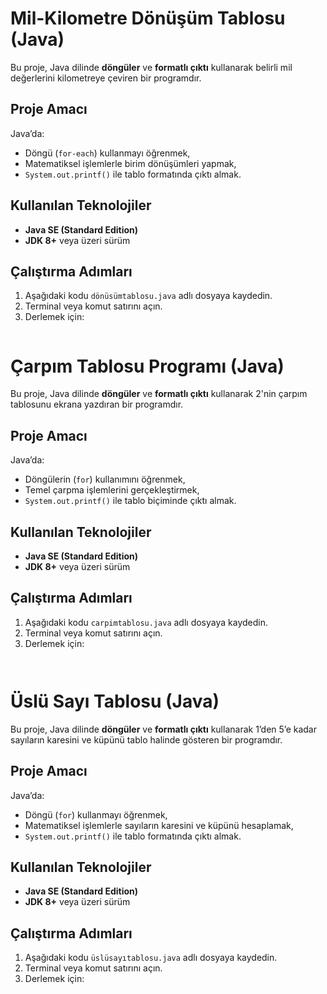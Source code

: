 # Mil-Kilometre Dönüşüm Tablosu (Java)

Bu proje, Java dilinde **döngüler** ve **formatlı çıktı** kullanarak belirli mil değerlerini kilometreye çeviren bir programdır.

## Proje Amacı
Java’da:
- Döngü (`for-each`) kullanmayı öğrenmek,
- Matematiksel işlemlerle birim dönüşümleri yapmak,
- `System.out.printf()` ile tablo formatında çıktı almak.

## Kullanılan Teknolojiler
- **Java SE (Standard Edition)**  
- **JDK 8+** veya üzeri sürüm

## Çalıştırma Adımları
1. Aşağıdaki kodu `dönüsümtablosu.java` adlı dosyaya kaydedin.
2. Terminal veya komut satırını açın.
3. Derlemek için:
   ```bash

  # Çarpım Tablosu Programı (Java)

Bu proje, Java dilinde **döngüler** ve **formatlı çıktı** kullanarak 2'nin çarpım tablosunu ekrana yazdıran bir programdır.

## Proje Amacı
Java’da:
- Döngülerin (`for`) kullanımını öğrenmek,
- Temel çarpma işlemlerini gerçekleştirmek,
- `System.out.printf()` ile tablo biçiminde çıktı almak.

## Kullanılan Teknolojiler
- **Java SE (Standard Edition)**  
- **JDK 8+** veya üzeri sürüm

## Çalıştırma Adımları
1. Aşağıdaki kodu `carpimtablosu.java` adlı dosyaya kaydedin.
2. Terminal veya komut satırını açın.
3. Derlemek için:
   ```bash


   
# Üslü Sayı Tablosu (Java)
Bu proje, Java dilinde **döngüler** ve **formatlı çıktı** kullanarak 1’den 5’e kadar sayıların karesini ve küpünü tablo halinde gösteren bir programdır.

## Proje Amacı
Java’da:
- Döngü (`for`) kullanmayı öğrenmek,
- Matematiksel işlemlerle sayıların karesini ve küpünü hesaplamak,
- `System.out.printf()` ile tablo formatında çıktı almak.

## Kullanılan Teknolojiler
- **Java SE (Standard Edition)**  
- **JDK 8+** veya üzeri sürüm

## Çalıştırma Adımları
1. Aşağıdaki kodu `üslüsayıtablosu.java` adlı dosyaya kaydedin.
2. Terminal veya komut satırını açın.
3. Derlemek için:
   ```bash




